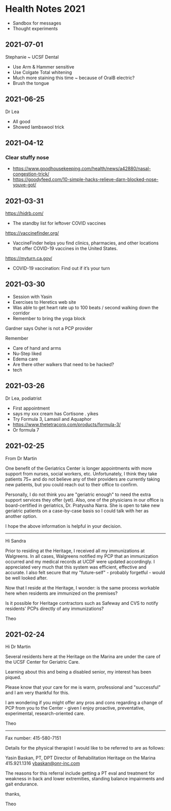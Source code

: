 # Health Notes 2021

* Sandbox for messages
* Thought experiments


## 2021-07-01

Stephanie ~ UCSF Dental

* Use Arm & Hammer sensitive
* Use Colgate Total whitening
* Much more staining this time ~ because of OralB electric?
* Brush the tongue


## 2021-06-25

Dr Lea

* All good
* Showed lambswool trick


## 2021-04-12

### Clear stuffy nose

* https://www.goodhousekeeping.com/health/news/a42880/nasal-congestion-trick/
* https://goodyfeed.com/10-simple-hacks-relieve-darn-blocked-nose-youve-got/


## 2021-03-31

https://hidrb.com/
* The standby list for leftover COVID vaccines

https://vaccinefinder.org/
* VaccineFinder helps you find clinics, pharmacies, and other locations that offer COVID-19 vaccines in the United States.

https://myturn.ca.gov/
* COVID-19 vaccination: Find out if it’s your turn


## 2021-03-30

* Session with Yasin
* Exercises to Heretics web site
* Was able to get heart rate up to 100 beats / second walking down the corridor
* Remember to bring the yoga block

Gardner says Osher is not a PCP provider

Remember

* Care of hand and arms
* Nu-Step liked
* Edema care
* Are there other walkers that need to be hacked?
* tech

## 2021-03-26

Dr Lea, podiatrist

* First appointment
* says my xxx cream has Cortisone . yikes
* Try Formula 3, Lamasil and Aquaphor
* https://www.thetetracorp.com/products/formula-3/
* Or formula 7

## 2021-02-25

From Dr Martin

One benefit of the Geriatrics Center is longer appointments with more support from nurses, social workers, etc.
Unfortunately, I think they take patients 75+ and do not believe any of their providers are currently taking new patients, but you could reach out to their office to confirm.

Personally, I do not think you are "geriatric enough" to need the extra support services they offer (yet).  Also, one of the physicians in our office is board-certified in geriatrics, Dr. Pratyusha Narra.  She is open to take new geriatric patients on a case-by-case basis so I could talk with her as another option.

I hope the above information is helpful in your decision.

***

Hi Sandra

Prior to residing at the Heritage, I received all my immunizations at Walgreens. In all cases, Walgreens notified my PCP that an immunization occurred and my medical records at UCDF were updated accordingly. I appreciated very much that this system was efficient, effective and accurate. I also felt secure that my "future-self" - probably forgetful - would be well looked after.

Now that I reside at the Heritage, I wonder: is the same process workable here when residents are immunized on the premises?

Is it possible for Heritage contractors such as Safeway and CVS to notify residents' PCPs directly of any immunizations?

Theo

## 2021-02-24


Hi Dr Martin

Several residents here at the Heritage on the Marina are under the care of the UCSF Center for Geriatric Care.

Learning about this and being a disabled senior, my interest has been piqued.

Please know that your care for me is warm, professional and "successful" and I am very thankful for this.

I am wondering if you might offer any pros and cons regarding a change of PCP from you to the Center - given I enjoy proactive, preventative, experimental, research-oriented care.

Theo


***
Fax number: 415-580-7151

Details for the physical therapist I would like to be referred to are as follows:

Yasin Baskan, PT, DPT
Director of Rehabilitation
Heritage on the Marina
415.921.1316
ybaskan@onr-inc.com

The reasons for this referral  include getting a PT eval and treatment for weakness in back and lower extremities, standing balance impairments and  gait endurance.

thanks,

Theo
